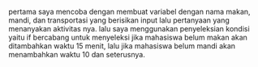 pertama saya mencoba dengan membuat variabel dengan nama makan, mandi, dan transportasi yang berisikan input lalu pertanyaan yang menanyakan aktivitas nya. lalu saya menggunakan penyeleksian kondisi yaitu if bercabang untuk menyeleksi jika mahasiswa belum makan akan ditambahkan waktu 15 menit, lalu jika mahasiswa belum mandi akan menambahkan waktu 10 dan seterusnya.